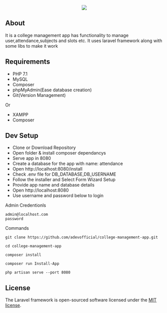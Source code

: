 <p align="center"><img src="https://laravel.com/assets/img/components/logo-laravel.svg"></p>

## About

It is a college management app has functionality to manage user,attendance,subjects and slots etc.
It uses laravel framework along with some libs to make it work

## Requirements

- PHP 7.1
- MySQL
- Composer
- phpMyAdmin(Ease database creation)
- Git(Version Management)

Or

- XAMPP
- Composer

## Dev Setup

- Clone or Download Repository
- Open folder & install composer dependancys
- Serve app in 8080
- Create a database for the app with name: attendance
- Open http://localhost:8080/install
- Check .env file for DB_DATABASE,DB_USERNAME
- Follow the installer and Select Form Wizard Setup
- Provide app name and database details
- Open http://localhost:8080
- Use username and password below to login

Admin Credentionls

```
admin@localhost.com
password
```

Commands

```
git clone https://github.com/adevofficial/college-management-app.git

cd college-management-app

composer install

composer run Install-App

php artisan serve --port 8080

```

## License

The Laravel framework is open-sourced software licensed under the [MIT license](http://opensource.org/licenses/MIT).
